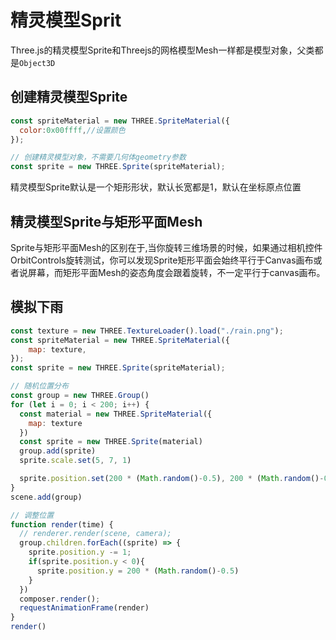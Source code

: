 # 精灵模型Sprit

Three.js的精灵模型Sprite和Threejs的网格模型Mesh一样都是模型对象，父类都是`Object3D`

## 创建精灵模型Sprite

```js
const spriteMaterial = new THREE.SpriteMaterial({
  color:0x00ffff,//设置颜色
});

// 创建精灵模型对象，不需要几何体geometry参数
const sprite = new THREE.Sprite(spriteMaterial);
```

精灵模型Sprite默认是一个矩形形状，默认长宽都是1，默认在坐标原点位置

## 精灵模型Sprite与矩形平面Mesh

Sprite与矩形平面Mesh的区别在于,当你旋转三维场景的时候，如果通过相机控件OrbitControls旋转测试，你可以发现Sprite矩形平面会始终平行于Canvas画布或者说屏幕，而矩形平面Mesh的姿态角度会跟着旋转，不一定平行于canvas画布。

## 模拟下雨

```js
const texture = new THREE.TextureLoader().load("./rain.png");
const spriteMaterial = new THREE.SpriteMaterial({
    map: texture, 
});
const sprite = new THREE.Sprite(spriteMaterial);

// 随机位置分布
const group = new THREE.Group()
for (let i = 0; i < 200; i++) {
  const material = new THREE.SpriteMaterial({
    map: texture
  })
  const sprite = new THREE.Sprite(material)
  group.add(sprite)
  sprite.scale.set(5, 7, 1)

  sprite.position.set(200 * (Math.random()-0.5), 200 * (Math.random()-0.5), 200 * (Math.random()-0.5))
}
scene.add(group)

// 调整位置
function render(time) {
  // renderer.render(scene, camera);
  group.children.forEach((sprite) => {
    sprite.position.y -= 1;
    if(sprite.position.y < 0){
      sprite.position.y = 200 * (Math.random()-0.5)
    }
  })
  composer.render();
  requestAnimationFrame(render)
}
render()
```
